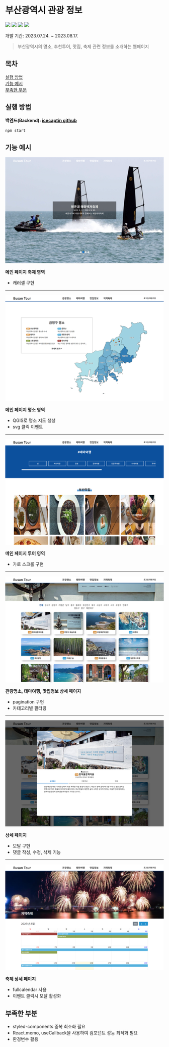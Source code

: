 # 부산광역시 관광 정보

<div>
<img src="https://img.shields.io/badge/React-61DAFB?style=flat-square&logo=react&logoColor=000">
<img src="https://img.shields.io/badge/StyledComponents-DB7093?style=flat-square&logo=styledcomponents&logoColor=fff">
<img src="https://img.shields.io/badge/Typescript-3178C6?style=flat-square&logo=Typescript&logoColor=white"/>
<img src="https://img.shields.io/badge/Redux-764ABC?style=flat-square&logo=Redux&logoColor=white"/>
</div>

개발 기간: 2023.07.24. ~ 2023.08.17.

> 부산광역시의 명소, 추천투어, 맛집, 축제 관련 정보를 소개하는 웹페이지

## 목차

[실행 방법](#실행-방법)<br/>
[기능 예시](#기능-예시)<br/>
[부족한 부분](#부족한-부분)<br/>

## 실행 방법

**백엔드(Backend): [icecaptin github](https://github.com/icecaptin/JAVA_SpringBoot/tree/main/BusanProject)**

```sh
npm start
```

## 기능 예시

![Home_festival](./public/img/fes.png)

**메인 페이지 축제 영역**

- 캐러셀 구현

---

![Home_place](./public/img/place.png)

**메인 페이지 명소 영역**

- QGIS로 명소 지도 생성
- svg 클릭 이벤트

---

![Home_tourNfood](./public/img/tour_food.png)

**메인 페이지 투어 영역**

- 가로 스크롤 구현

---

![Subpage_place](./public/img/subpage_place.png)

**관광명소, 테마여행, 맛집정보 상세 페이지**

- pagination 구현
- 카테고리별 필터링

---

![Subpage_modal](./public/img/subpage_modal.png)

**상세 페이지**

- 모달 구현
- 댓글 작성, 수정, 삭제 기능

---

![Subpage_festival](./public/img/subpage_fes.png)

**축제 상세 페이지**

- fullcalendar 사용
- 이벤트 클릭시 모달 활성화

## 부족한 부분

- styled-components 중복 최소화 필요
- React.memo, useCallback을 사용하여 컴포넌트 성능 최적화 필요
- 환경변수 활용
